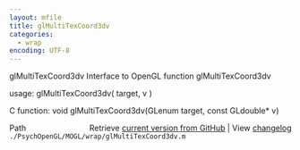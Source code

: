 ```yaml
---
layout: mfile
title: glMultiTexCoord3dv
categories:
  - wrap
encoding: UTF-8
---
```


glMultiTexCoord3dv  Interface to OpenGL function glMultiTexCoord3dv

usage:  glMultiTexCoord3dv( target, v )

C function:  void glMultiTexCoord3dv(GLenum target, const GLdouble\* v)


<div class="code_header" style="text-align:right;">
  <span style="float:left;">Path&nbsp;&nbsp;</span> <span class="counter">Retrieve <a href=
  "https://raw.github.com/Psychtoolbox-3/Psychtoolbox-3/beta/./PsychOpenGL/MOGL/wrap/glMultiTexCoord3dv.m">current version from GitHub</a> | View <a href=
  "https://github.com/Psychtoolbox-3/Psychtoolbox-3/commits/beta/./PsychOpenGL/MOGL/wrap/glMultiTexCoord3dv.m">changelog</a></span>
</div>
<div class="code">
  <code>./PsychOpenGL/MOGL/wrap/glMultiTexCoord3dv.m</code>
</div>
